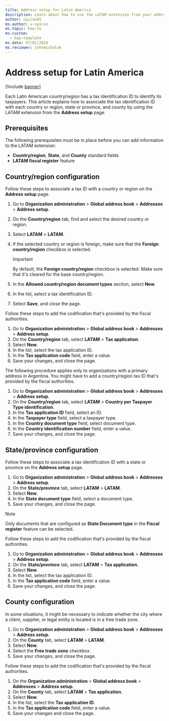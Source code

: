 ```yaml
--- 
title: Address setup for Latin America
description: Learn about how to use the LATAM extension from your address setup, including prerequisites and an outline on country/region configuration.
author: cpicon85
ms.author: v-cpicon
ms.topic: how-to
ms.custom: 
  - bap-template
ms.date: 07/01/2024
ms.reviewer: johnmichalak
--- 
```


# Address setup for Latin America

[!include [banner](../../includes/banner.md)]

Each Latin American country/region has a tax identification ID to identify its taxpayers. This article explains how to associate the tax identification ID with each country or region, state or province, and county by using the LATAM extension from the **Address setup** page.

## Prerequisites

The following prerequisites must be in place before you can add information to the LATAM extension:

- **Country/region**, **State**, and **County** standard fields
- **LATAM fiscal register** feature

## Country/region configuration

Follow these steps to associate a tax ID with a country or region on the **Address setup** page.

1. Go to **Organization administration** \> **Global address book** \> **Addresses** \> **Address setup**.
2. On the **Country/region** tab, find and select the desired country or region.
3. Select **LATAM** \> **LATAM**.
4. If the selected country or region is foreign, make sure that the **Foreign country/region** checkbox is selected.

    > [!IMPORTANT]
    > By default, the **Foreign country/region** checkbox is selected. Make sure that it's cleared for the base country/region.

5. In the **Allowed country/region document types** section, select **New**.
6. In the list, select a tax identification ID.
7. Select **Save**, and close the page.

Follow these steps to add the codification that's provided by the fiscal authorities.

1. Go to **Organization administration** \> **Global address book** \> **Addresses** \> **Address setup**.
2. On the **Country/region** tab, select **LATAM** \> **Tax application**.
3. Select **New**.
4. In the list, select the tax application ID. 
5. In the **Tax application code** field, enter a value.
6. Save your changes, and close the page.

The following procedure applies only to organizations with a primary address in Argentina. You might have to add a country/region tax ID that's provided by the fiscal authorities.

1. Go to **Organization administration** \> **Global address book** \> **Addresses** \> **Address setup**.
2. On the **Country/region** tab, select **LATAM** \> **Country per Taxpayer Type identification**.
3. In the **Tax application ID** field, select an ID.
4. In the **Taxpayer type** field, select a taxpayer type.
5. In the **Country document type** field, select document type.
6. In the **Country identification number** field, enter a value.
7. Save your changes, and close the page.

## State/province configuration

Follow these steps to associate a tax identification ID with a state or province on the **Address setup** page.

1. Go to **Organization administration** \> **Global address book** \> **Addresses** \> **Address setup**.
2. On the **State/province** tab, select **LATAM** \> **LATAM**.
3. Select **New**.
4. In the **State document type** field, select a document type.
5. Save your changes, and close the page.

> [!NOTE]
> Only documents that are configured as **State Document type** in the **Fiscal register** feature can be selected.

Follow these steps to add the codification that's provided by the fiscal authorities.

1. Go to **Organization administration** \> **Global address book** \> **Addresses** \> **Address setup**.
2. On the **State/province** tab, select **LATAM** \> **Tax application**.
3. Select **New**.
4. In the list, select the tax application ID.
5. In the **Tax application code** field, enter a value.
6. Save your changes, and close the page. 

## County configuration

In some situations, it might be necessary to indicate whether the city where a client, supplier, or legal entity is located is in a free trade zone.

1. Go to **Organization administration** \> **Global address book** \> **Addresses** \> **Address setup**.
2. On the **County** tab, select **LATAM** \> **LATAM**.
3. Select **New**.
4. Select the **Free trade zone** checkbox.
5. Save your changes, and close the page.

Follow these steps to add the codification that's provided by the fiscal authorities.

1. On the **Organization administration** \> **Global address book** \> **Addresses** \> **Address setup**.
2. On the **County** tab, select **LATAM** \> **Tax application**.
3. Select **New**.
4. In the list, select the **Tax application ID**.
5. In the **Tax application code** field, enter a value.
6. Save your changes and close the page.
